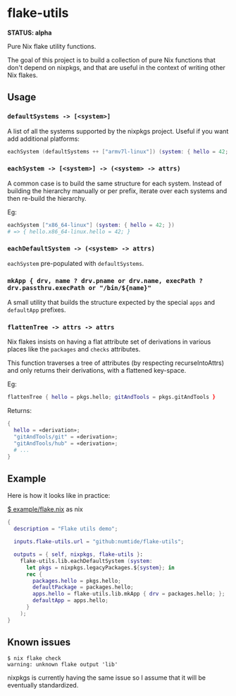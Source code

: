 # flake-utils

**STATUS: alpha**

Pure Nix flake utility functions.

The goal of this project is to build a collection of pure Nix functions that don't
depend on nixpkgs, and that are useful in the context of writing other Nix
flakes.

## Usage

### `defaultSystems -> [<system>]`

A list of all the systems supported by the nixpkgs project.
Useful if you want add additional platforms:

```nix
eachSystem (defaultSystems ++ ["armv7l-linux"]) (system: { hello = 42; })
```

### `eachSystem -> [<system>] -> (<system> -> attrs)`

A common case is to build the same structure for each system. Instead of
building the hierarchy manually or per prefix, iterate over each systems and
then re-build the hierarchy.

Eg:

```nix
eachSystem ["x86_64-linux"] (system: { hello = 42; })
# => { hello.x86_64-linux.hello = 42; }
```

### `eachDefaultSystem -> (<system> -> attrs)`

`eachSystem` pre-populated with `defaultSystems`.

### `mkApp { drv, name ? drv.pname or drv.name, execPath ? drv.passthru.execPath or "/bin/${name}"`

A small utility that builds the structure expected by the special `apps` and `defaultApp` prefixes.

### `flattenTree -> attrs -> attrs`

Nix flakes insists on having a flat attribute set of derivations in
various places like the `packages` and `checks` attributes.

This function traverses a tree of attributes (by respecting
recurseIntoAttrs) and only returns their derivations, with a flattened
key-space.

Eg:
```nix
flattenTree { hello = pkgs.hello; gitAndTools = pkgs.gitAndTools }
```
Returns:

```nix
{
  hello = «derivation»;
  "gitAndTools/git" = «derivation»;
  "gitAndTools/hub" = «derivation»;
  # ...
}
```

## Example

Here is how it looks like in practice:

[$ example/flake.nix](example/flake.nix) as nix
```nix
{
  description = "Flake utils demo";

  inputs.flake-utils.url = "github:numtide/flake-utils";

  outputs = { self, nixpkgs, flake-utils }:
    flake-utils.lib.eachDefaultSystem (system:
      let pkgs = nixpkgs.legacyPackages.${system}; in
      rec {
        packages.hello = pkgs.hello;
        defaultPackage = packages.hello;
        apps.hello = flake-utils.lib.mkApp { drv = packages.hello; };
        defaultApp = apps.hello;
      }
    );
}
```

## Known issues

```
$ nix flake check
warning: unknown flake output 'lib'
```

nixpkgs is currently having the same issue so I assume that it will be
eventually standardized.


